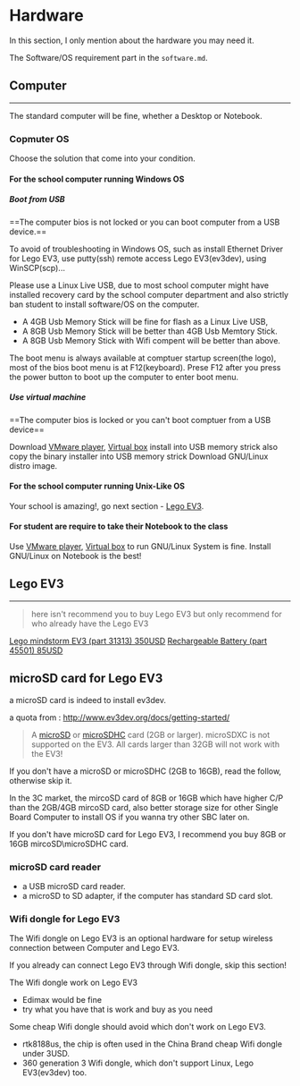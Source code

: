 # Hardware

In this section, I only mention about the hardware you may need it.

The Software/OS requirement part in the `software.md`.

## Computer
---
The standard computer will be fine,  whether a Desktop or Notebook.

### Copmuter OS

Choose the solution that come into your condition.

#### For the school computer running Windows OS 

##### Boot from USB

==The computer bios is not locked or you can boot computer from a USB device.==

To avoid of troubleshooting in Windows OS, such as install Ethernet Driver for Lego EV3, use putty(ssh) remote access Lego EV3(ev3dev), using WinSCP(scp)...

Please use a Linux Live USB, due to most school computer might have installed recovery card by the school computer department and also strictly ban student to install software/OS on the computer.

- A 4GB Usb Memory Stick will be fine for flash as a Linux Live USB,
- A 8GB Usb Memory Stick will be better than 4GB Usb Memtory Stick.
- A 8GB Usb Memory Stick with Wifi compent will be better than above.

The boot menu is always available at comptuer startup screen(the logo), most of the bios boot menu is at F12(keyboard). Prese F12 after you press the power button to boot up the computer to enter boot menu.

##### Use virtual machine

==The computer bios is locked or you can't boot comptuer from a USB device==

Download [VMware player][vmware], [Virtual box][virtualbox] install into USB memory strick also copy the binary installer into USB memory strick
Download GNU/Linux distro image.

#### For the school computer running Unix-Like OS

Your school is amazing!, go next section - [Lego EV3](#lego-ev3).

#### For student are require to take their Notebook to the class

Use [VMware player][vmware], [Virtual box][virtualbox] to run GNU/Linux System is fine.
Install GNU/Linux  on Notebook is the best! 


## Lego EV3
---

> here isn't recommend you to buy Lego EV3 but only recommend for who already have the Lego EV3

[Lego mindstorm EV3 (part 31313) 350USD][lego-ev3-31313]
[Rechargeable Battery (part 45501) 85USD][lego-ev3-45501]

## microSD card for Lego EV3

a microSD card is indeed to install ev3dev.

a quota from : http://www.ev3dev.org/docs/getting-started/
> A [microSD][microsd] or [microSDHC][microsdhc] card (2GB or larger). microSDXC is not supported on the EV3. All cards larger than 32GB will not work with the EV3!

If you don't have a microSD or microSDHC (2GB to 16GB), read the follow, otherwise skip it.

In the 3C market, the mircoSD card of 8GB or 16GB which have higher C/P than the 2GB/4GB mircoSD card, also better storage size for other Single Board Computer to install OS if you wanna try other SBC later on. 

If you don't have microSD card for Lego EV3, I recommend you buy 8GB or 16GB mircoSD\microSDHC card.

### microSD card reader

- a USB microSD card reader.
- a microSD to SD adapter, if the computer has standard SD card slot.

### Wifi dongle for Lego EV3

The Wifi dongle on Lego EV3 is an optional hardware for setup wireless connection between Computer and Lego EV3.

If you already can connect Lego EV3 through Wifi dongle, skip this section!

The Wifi dongle work on Lego EV3

- Edimax would be fine
- try what you have that is work and buy as you need

Some cheap Wifi dongle should avoid which don't work on Lego EV3.

- rtk8188us, the chip is often used in the China Brand cheap Wifi dongle under 3USD.
- 360 generation 3 Wifi dongle, which don't support Linux, Lego EV3(ev3dev) too.


<!-- ## Reference -->

[vmware]: https://www.vmware.com/products/player/playerpro-evaluation.html
[virtualbox]: https://www.virtualbox.org/wiki/Downloads
[lego-ev3-31313]: https://shop.lego.com/en-US/LEGO-MINDSTORMS-EV3-31313
[lego-ev3-45501]: https://shop.lego.com/en-US/EV3-Rechargeable-DC-Battery-45501

[microsd]: https://en.wikipedia.org/wiki/Secure_Digital#SD_.28SDSC.29
[microsdhc]: https://en.wikipedia.org/wiki/Secure_Digital#SDHC
